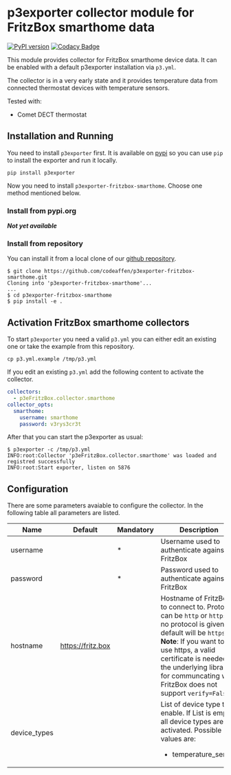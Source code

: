 # p3exporter collector module for FritzBox smarthome data

[![PyPI version](https://badge.fury.io/py/p3exporter-fritzbox-smarthome.svg)](https://badge.fury.io/py/p3exporter-fritzbox-smarthome)
[![Codacy Badge](https://app.codacy.com/project/badge/Grade/56c57d4c4dbb440a944a8fbd5f5533a8)](https://www.codacy.com/gh/codeaffen/p3exporter-fritzbox-smarthome/dashboard?utm_source=github.com&amp;utm_medium=referral&amp;utm_content=codeaffen/p3exporter-fritzbox-smarthome&amp;utm_campaign=Badge_Grade)

This module provides collector for FritzBox smarthome device data. It can be enabled with a default p3exporter installation via `p3.yml`.

The collector is in a very early state and it provides temperature data from connected thermostat devices with temperature sensors.

Tested with:

* Comet DECT thermostat

## Installation and Running

You need to install `p3exporter` first. It is available on [pypi](https://pypi.org/project/p3exporter/) so you can use `pip` to install the exporter and run it locally.

```text
pip install p3exporter
```

Now you need to install `p3exporter-fritzbox-smarthome`. Choose one method mentioned below.

### Install from pypi.org

***Not yet available***

### Install from repository

You can install it from a local clone of our [github repository](https://github.com/codeaffen/p3exporter-fritzbox-smarthome).

```text
$ git clone https://github.com/codeaffen/p3exporter-fritzbox-smarthome.git
Cloning into 'p3exporter-fritzbox-smarthome'...
...
$ cd p3exporter-fritzbox-smarthome
$ pip install -e .
```

## Activation FritzBox smarthome collectors

To start `p3exporter` you need a valid `p3.yml` you can either edit an existing one or take the example from this repository.

```shell
cp p3.yml.example /tmp/p3.yml
```

If you edit an existing `p3.yml` add the following content to activate the collector.

```yaml
collectors:
  - p3eFritzBox.collector.smarthome
collector_opts:
  smarthome:
    username: smarthome
    password: v3rys3cr3t
```

After that you can start the p3exporter as usual:

```shell
$ p3exporter -c /tmp/p3.yml
INFO:root:Collector 'p3eFritzBox.collector.smarthome' was loaded and registred successfully
INFO:root:Start exporter, listen on 5876
```

## Configuration

There are some parameters avaiable to configure the collector. In the following table all parameters are listed.

<!-- markdownlint-disable MD033 MD034 -->
Name | Default | Mandatory | Description
--- | --- | --- | ---
username |  | * | Username used to authenticate against FritzBox
password |  | * | Password used to authenticate against FritzBox
hostname | https://fritz.box | | Hostname of FritzBox to connect to. Protocol can be `http` or `https`. If no protocol is given default will be `https`.<br/> **Note**: If you want to use https, a valid certificate is needed as the underlying library for communcating with FritzBox does not support `verify=False`.
device_types | | | List of device type to enable. If List is empty all device types are activated. Possible values are:<br/><ul><li>temperature_sensor</li></ul>
<!-- markdownlint-enable MD033 MD034 -->
